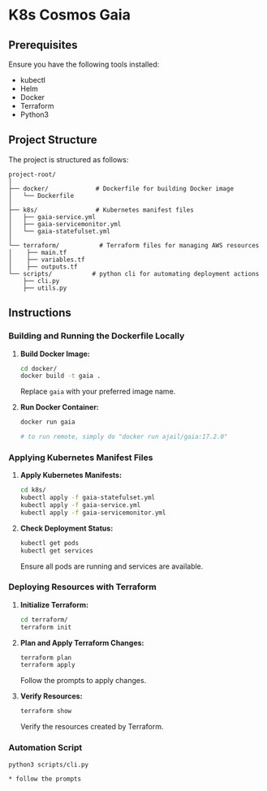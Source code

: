# K8s Cosmos Gaia

## Prerequisites

Ensure you have the following tools installed:

- kubectl
- Helm
- Docker
- Terraform
- Python3

## Project Structure

The project is structured as follows:

```
project-root/
│
├── docker/             # Dockerfile for building Docker image
│   └── Dockerfile
│
├── k8s/                # Kubernetes manifest files
│   ├── gaia-service.yml
│   ├── gaia-servicemonitor.yml
│   └── gaia-statefulset.yml
│
└── terraform/           # Terraform files for managing AWS resources
│    ├── main.tf
│    ├── variables.tf
│    ├── outputs.tf
└── scripts/           # python cli for automating deployment actions
    ├── cli.py
    ├── utils.py
```

## Instructions

### Building and Running the Dockerfile Locally

1. **Build Docker Image:**

   ```bash
   cd docker/
   docker build -t gaia .
   ```

   Replace `gaia` with your preferred image name.

2. **Run Docker Container:**

   ```bash
   docker run gaia

   # to run remote, simply do "docker run ajail/gaia:17.2.0"
   ```

### Applying Kubernetes Manifest Files

1. **Apply Kubernetes Manifests:**

   ```bash
   cd k8s/
   kubectl apply -f gaia-statefulset.yml
   kubectl apply -f gaia-service.yml
   kubectl apply -f gaia-servicemonitor.yml
   ```

2. **Check Deployment Status:**

   ```bash
   kubectl get pods
   kubectl get services
   ```

   Ensure all pods are running and services are available.

### Deploying Resources with Terraform

1. **Initialize Terraform:**

   ```bash
   cd terraform/
   terraform init
   ```

2. **Plan and Apply Terraform Changes:**

   ```bash
   terraform plan
   terraform apply
   ```

   Follow the prompts to apply changes.

3. **Verify Resources:**

   ```bash
   terraform show
   ```

   Verify the resources created by Terraform.

### Automation Script
   ```bash
   python3 scripts/cli.py

   * follow the prompts
   ```